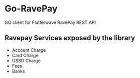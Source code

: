# Go-RavePay
GO client for Flutterwave RavePay REST API

## Ravepay Services exposed by the library
* Account Charge
* Card Charge
* USSD Charge
* Fees
* Banks
